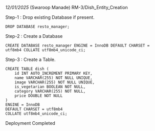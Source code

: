 *12/01/2025*  (Swaroop Manade) RM-3/Dish_Entity_Creation

Step-1 : Drop existing Database if present.
 ```
 DROP DATABASE resto_manager;
 ```
Step-2 : Create a Database
```
CREATE DATABASE resto_manager ENGINE = InnoDB DEFAULT CHARSET = utf8mb4 COLLATE utf8mb4_unicode_ci;
```
Step-3 : Create a Table.
```
CREATE TABLE dish (
    id INT AUTO_INCREMENT PRIMARY KEY,
    name VARCHAR(255) NOT NULL UNIQUE,
    image VARCHAR(255) NOT NULL UNIQUE,
    is_vegetarian BOOLEAN NOT NULL,
    category VARCHAR(255) NOT NULL,
    price DOUBLE NOT NULL
) 
ENGINE = InnoDB
DEFAULT CHARSET = utf8mb4
COLLATE utf8mb4_unicode_ci;
```
Deployment Completed